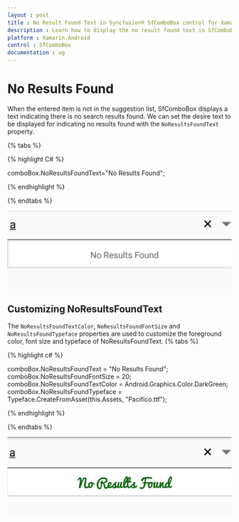 ```yaml
---
layout : post
title : No Result Found Text in Syncfusion® SfComboBox control for Xamarin.Android
description : Learn how to display the no result found text in SfComboBox
platform : Xamarin.Android
control : SfComboBox
documentation : ug
---
```


# No Results Found

When the entered item is not in the suggestion list, SfComboBox displays a text indicating there is no search results found. We can set the desire text to be displayed for indicating no results found with the `NoResultsFoundText` property.

{% tabs %}

{% highlight C# %}

comboBox.NoResultsFoundText="No Results Found";
	 
{% endhighlight %}

{% endtabs %}

![NoResultsFound](images/NoResultsFound.jpg)

## Customizing NoResultsFoundText

The `NoResultsFoundTextColor`, `NoResultsFoundFontSize` and `NoResultsFoundTypeface` properties are used to customize the foreground color, font size and typeface of NoResultsFoundText.
{% tabs %}

{% highlight c# %}

comboBox.NoResultsFoundText = "No Results Found";
comboBox.NoResultsFoundFontSize = 20;
comboBox.NoResultsFoundTextColor = Android.Graphics.Color.DarkGreen;
comboBox.NoResultsFoundTypeface = Typeface.CreateFromAsset(this.Assets, "Pacifico.ttf");

{% endhighlight %}

{% endtabs %}

![NoResultsFound_Customization](images/NoResultsFound_Customization.jpg)